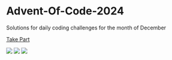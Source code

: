 # Advent-Of-Code-2024

Solutions for daily coding challenges for the month of December

[Take Part](https://adventofcode.com/2024)

![](https://img.shields.io/badge/day%20📅-18-blue)
![](https://img.shields.io/badge/stars%20⭐-35-yellow)
![](https://img.shields.io/badge/days%20completed-17-red)
